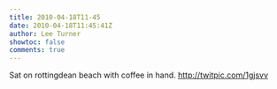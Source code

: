 ```yaml
---
title: 2010-04-18T11-45
date: 2010-04-18T11:45:41Z
author: Lee Turner
showtoc: false
comments: true
---
```


Sat on rottingdean beach with coffee in hand.  http://twitpic.com/1gjsvv


